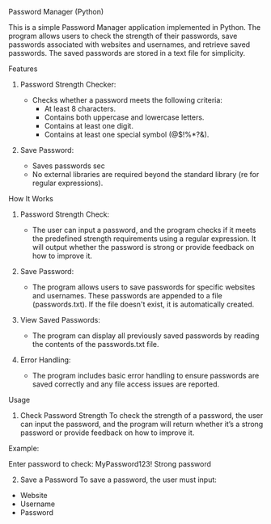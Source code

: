 Password Manager (Python)

This is a simple Password Manager application implemented in Python. The program allows users to check the strength of their passwords, save passwords associated with websites and usernames, and retrieve saved passwords. The saved passwords are stored in a text file for simplicity.

Features

1. Password Strength Checker: 
   - Checks whether a password meets the following criteria:
     - At least 8 characters.
     - Contains both uppercase and lowercase letters.
     - Contains at least one digit.
     - Contains at least one special symbol (@$!%*?&).
  
2. Save Password:
   - Saves passwords sec
   - No external libraries are required beyond the standard library (re for regular expressions).

How It Works

1. Password Strength Check:  
   - The user can input a password, and the program checks if it meets the predefined strength requirements using a regular expression. It will output whether the password is strong or provide feedback on how to improve it.
   
2. Save Password:  
   - The program allows users to save passwords for specific websites and usernames. These passwords are appended to a file (passwords.txt). If the file doesn't exist, it is automatically created.
   
3. View Saved Passwords:  
   - The program can display all previously saved passwords by reading the contents of the passwords.txt file.

4. Error Handling:  
   - The program includes basic error handling to ensure passwords are saved correctly and any file access issues are reported.

Usage

1. Check Password Strength
To check the strength of a password, the user can input the password, and the program will return whether it’s a strong password or provide feedback on how to improve it.

Example:


Enter password to check: MyPassword123!
Strong password


2. Save a Password
To save a password, the user must input:
- Website
- Username
- Password
